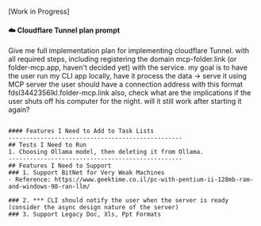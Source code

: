 


[Work in Progress]
####  ☁️ Cloudflare Tunnel plan prompt
Give me full implementation plan for implementing cloudflare Tunnel. with all required steps, including registering the domain mcp-folder.link (or folder-mcp.app, haven't decided yet) with the  service.
my goal is to have the user run my CLI app locally, have it process the data -> serve it using MCP server
the user should have a connection address with this format fdsl3442356lkl.folder-mcp.link
also, check what are the implications if the user shuts off his computer for the night.
will it still work after starting it again?
```

#### Features I Need to Add to Task Lists
-------------------------------------------------
## Tests I Need to Run
1. Choosing Ollama model, then deleting it from Ollama.
-------------------------------------------------
## Features I Need to Support
### 1. Support BitNet for Very Weak Machines
- Reference: https://www.geektime.co.il/pc-with-pentium-ii-128mb-ram-and-windows-98-ran-llm/

### 2. *** CLI should notify the user when the server is ready (consider the async design nature of the server)
### 3. Support Legacy Doc, Xls, Ppt Formats